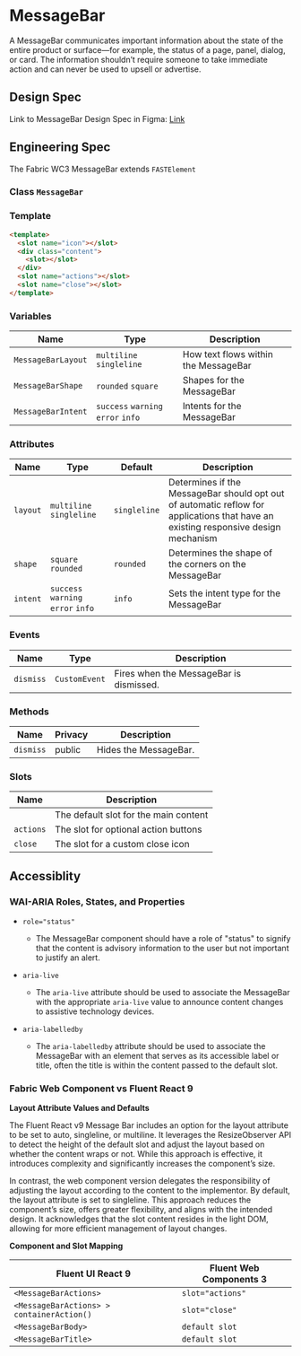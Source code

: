 # MessageBar

A MessageBar communicates important information about the state of the entire product or surface—for example, the status of a page, panel, dialog, or card. The information shouldn’t require someone to take immediate action and can never be used to upsell or advertise.

## Design Spec

Link to MessageBar Design Spec in Figma: [Link](https://www.figma.com/file/bKlUyX5FpvpiVelldHdYtI/MessageBar?type=design&node-id=3408-194151&mode=design&t=6FqaliFB9iOrRiaB-0)

## Engineering Spec

The Fabric WC3 MessageBar extends `FASTElement`

### Class `MessageBar`

### Template

```html
<template>
  <slot name="icon"></slot>
  <div class="content">
    <slot></slot>
  </div>
  <slot name="actions"></slot>
  <slot name="close"></slot>
</template>
```

### **Variables**

| Name               | Type                               | Description                          |
| ------------------ | ---------------------------------- | ------------------------------------ |
| `MessageBarLayout` | `multiline` `singleline`           | How text flows within the MessageBar |
| `MessageBarShape`  | `rounded` `square`                 | Shapes for the MessageBar            |
| `MessageBarIntent` | `success` `warning` `error` `info` | Intents for the MessageBar           |

### **Attributes**

| Name     | Type                               | Default      | Description                                                                                                                        |
| -------- | ---------------------------------- | ------------ | ---------------------------------------------------------------------------------------------------------------------------------- |
| `layout` | `multiline` `singleline`           | `singleline` | Determines if the MessageBar should opt out of automatic reflow for applications that have an existing responsive design mechanism |
| `shape`  | `square` `rounded`                 | `rounded`    | Determines the shape of the corners on the MessageBar                                                                              |
| `intent` | `success` `warning` `error` `info` | `info`       | Sets the intent type for the MessageBar                                                                                            |

### **Events**

| Name      | Type          | Description                             |
| --------- | ------------- | --------------------------------------- |
| `dismiss` | `CustomEvent` | Fires when the MessageBar is dismissed. |

### **Methods**

| Name      | Privacy | Description           |
| --------- | ------- | --------------------- |
| `dismiss` | public  | Hides the MessageBar. |

### **Slots**

| Name      | Description                           |
| --------- | ------------------------------------- |
|           | The default slot for the main content |
| `actions` | The slot for optional action buttons  |
| `close`   | The slot for a custom close icon      |

## **Accessiblity**

### **WAI-ARIA Roles, States, and Properties**

- `role="status"`

  - The MessageBar component should have a role of "status" to signify that the content is advisory information to the user but not important to justify an alert.

- `aria-live`

  - The `aria-live` attribute should be used to associate the MessageBar with the appropriate `aria-live` value to announce content changes to assistive technology devices.

- `aria-labelledby`

  - The `aria-labelledby` attribute should be used to associate the MessageBar with an element that serves as its accessible label or title, often the title is within the content passed to the default slot.

### **Fabric Web Component vs Fluent React 9**

**Layout Attribute Values and Defaults**

The Fluent React v9 Message Bar includes an option for the layout attribute to be set to auto, singleline, or multiline. It leverages the ResizeObserver API to detect the height of the default slot and adjust the layout based on whether the content wraps or not. While this approach is effective, it introduces complexity and significantly increases the component’s size.

In contrast, the web component version delegates the responsibility of adjusting the layout according to the content to the implementor. By default, the layout attribute is set to singleline. This approach reduces the component’s size, offers greater flexibility, and aligns with the intended design. It acknowledges that the slot content resides in the light DOM, allowing for more efficient management of layout changes.

**Component and Slot Mapping**

| Fluent UI React 9                         | Fluent Web Components 3 |
| ----------------------------------------- | ----------------------- |
| `<MessageBarActions>`                     | `slot="actions"`        |
| `<MessageBarActions> > containerAction()` | `slot="close"`          |
| `<MessageBarBody>`                        | `default slot`          |
| `<MessageBarTitle> `                      | `default slot`          |
